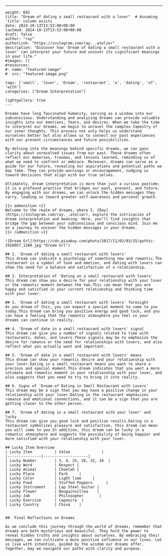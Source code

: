 ---
    weight: 682
    title: "Dream of dating a small restaurant with a lover"  # Assuming 'title' column exists
    date: 2024-10-13T13:53:00+08:00
    lastmod: 2024-10-13T13:53:00+08:00
    draft: false
    author: "ray"
    authorLink: "https://instagram.com/ray._.atelier"
    description: "Discover how 'Dream of dating a small restaurant with a lover' can interpret your future and uncover its significant meanings in your life."
    #images: []
    #resources:
    #- name: "featured-image"
    #  src: "featured-image.png"
    
    tags: ['small', 'lover', 'Dream', 'restaurant', 'a', 'dating', 'of', 'with']
    categories: ["Dream Interpretation"]
    
    lightgallery: true
    ---
    
    Dreams have long fascinated humanity, serving as a window into our subconscious. Understanding and analyzing dreams can provide valuable insights into our emotions, fears, and desires. When we take the time to interpret our dreams, we begin to unravel the complex tapestry of our inner thoughts. This process not only helps us understand ourselves better but also allows us to connect our past experiences with our present circumstances and future possibilities.
    
    By delving into the meanings behind specific dreams, we can gain clarity about unresolved issues from our past. These dreams often reflect our memories, traumas, and lessons learned, reminding us of what we need to confront or embrace. Moreover, dreams can serve as a guide for our future, revealing our aspirations and potential paths we may take. They can provide warnings or encouragement, nudging us toward decisions that align with our true selves.
    
    Ultimately, dream interpretation is more than just a curious pastime; it is a profound practice that bridges our past, present, and future. By engaging with our dreams, we can unlock the hidden messages they carry, leading us toward greater self-awareness and personal growth.
    
    {{< admonition >}}
    Welcome to the realm of dreams, where I, [Ray](https://instagram.com/ray._.atelier), explore the intricacies of dream interpretation and meaning. Here, you’ll find insights that bridge the gap between your subconscious and conscious mind. Join me on a journey to uncover the hidden messages in your dreams.
    {{< /admonition >}}
    
    ![Dream Grl](https://cdn.pixabay.com/photo/2017/11/02/03/35/gothic-2910057_1280.jpg "Dream Grl")
    
    ## 1. 'Dream of dating a small restaurant with lovers'
    This dream can indicate a psychology of something new and romantic.The restaurant is a symbol of love and emotion, and dating with lovers can show the need for a balance and satisfaction of a relationship.
    
    ## 2. Interpretation of 'Dating on a small restaurant with lovers'
    This dream can show you a desire for your relationship with your lover or the romantic moment between the two.This can mean that you are happy and satisfied in your current relationship and thinking time with your lover.
    
    ## 3. 'Dream of dating a small restaurant with lovers' foresight
    As you dream of this, you can expect a special moment to come to you today.This dream can bring you positive energy and good luck, and you can have a feeling that the romantic atmosphere you feel in your dreams can continue in reality.
    
    ## 4. 'Dream of date in a small restaurant with lovers' signal
    This dream can give you a number of signals related to time with restaurants, dates, and lovers.These signals may be to emphasize the desire for romance or the need for relationships with lovers, and also reflect what you actually want and important.
    
    ## 5. 'Dream of date in a small restaurant with lovers' means
    This dream can show your romantic desire and your relationship with your lover.Dating in a small restaurant means you want to share a precious and special moment.This dream indicates that you want a more intimate and romantic moment in your relationship with your lover, and also suggests that you need to try to bring it into reality.
    
    ## 6. Signs of 'Dream of Dating in Small Restaurant with Lovers'
    This dream may be a sign that you may have a positive change in your relationship with your lover.Dating in the restaurant emphasizes romance and emotional connections, and it can be a sign that you are getting closer to the other person.
    
    ## 7. 'Dream of dating in a small restaurant with your lover' and lucky
    This dream can give you good luck and positive results.Dating in a restaurant symbolizes pleasure and satisfaction, this dream can mean you will come to you.In addition, this dream can be lucky in a romantic atmosphere and suggests the possibility of being happier and more satisfied with your relationship with your lover.
    
    ## Lucky Item Overview
    | Lucky Item          | Value              |
    |---------------|--------------------|
    | Lucky Number        | 3, 4, 25, 28, 32, 34  |
    | Lucky Word          | Respect |
    | Lucky Animal        | Cheetah |
    | Lucky Place         | Park     |
    | Lucky Color         | Light lime     |
    | Lucky Food          | Stuffed Peppers      |
    | Lucky Instrument    | Lap Steel Guitar |
    | Lucky Flower        | Bougainvillea    |
    | Lucky Job           | Philosopher       |
    | Lucky Exercise      | Capoeira  |
    | Lucky Country       | China    |
    
    
    ##  Final Reflections on Dreams
    
    As we conclude this journey through the world of dreams, remember that dreams are both mysterious and beautiful. They hold the power to reveal hidden truths and insights about ourselves. By embracing their messages, we can cultivate a more positive influence in our lives. Let us live with intention, guided by the wisdom our dreams offer. Together, may we navigate our paths with clarity and purpose.
    